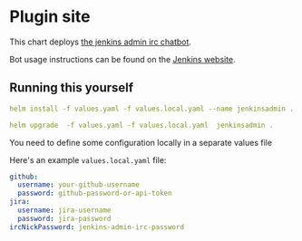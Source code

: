 # Plugin site

This chart deploys [the jenkins admin irc chatbot](https://github.com/jenkins-infra/ircbot).

Bot usage instructions can be found on the [Jenkins website](https://jenkins.io/projects/infrastructure/ircbot/).

## Running this yourself

```yaml
helm install -f values.yaml -f values.local.yaml --name jenkinsadmin .
```

```yaml
helm upgrade  -f values.yaml -f values.local.yaml  jenkinsadmin .
```

You need to define some configuration locally in a separate values file

Here's an example `values.local.yaml` file:
```yaml
github:
  username: your-github-username
  password: github-password-or-api-token
jira:
  username: jira-username
  password: jira-password
ircNickPassword: jenkins-admin-irc-password
```
